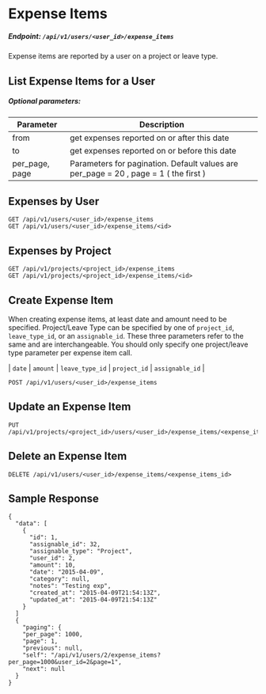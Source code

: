 # Expense Items

##### Endpoint: `/api/v1/users/<user_id>/expense_items`

Expense items are reported by a user on a project or leave type.

## List Expense Items for a User

##### Optional parameters:

| **Parameter** | **Description** |
| ------------- | --------------- |
| from | get expenses reported on or after this date |
| to | get expenses reported on or before this date |
| per_page, page | Parameters for pagination. Default values are per_page = 20 , page = 1 ( the first ) |


## Expenses by User

```
GET /api/v1/users/<user_id>/expense_items
GET /api/v1/users/<user_id>/expense_items/<id>
```

## Expenses by Project

```
GET /api/v1/projects/<project_id>/expense_items
GET /api/v1/projects/<project_id>/expense_items/<id>
```

## Create Expense Item

When creating expense items, at least date and amount need to be specified. Project/Leave Type can be specified by one of `project_id`, `leave_type_id`, or an `assignable_id`. These three parameters refer to the same and are interchangeable. You should only specify one project/leave type parameter per expense item call.

| `date` | `amount` | `leave_type_id` | `project_id` | `assignable_id` |

```
POST /api/v1/users/<user_id>/expense_items
```

## Update an Expense Item

```
PUT /api/v1/projects/<project_id>/users/<user_id>/expense_items/<expense_item_id>
```

## Delete an Expense Item

```
DELETE /api/v1/users/<user_id>/expense_items/<expense_items_id>
```

## Sample Response

```
{
  "data": [
    {
      "id": 1,
      "assignable_id": 32,
      "assignable_type": "Project",
      "user_id": 2,
      "amount": 10,
      "date": "2015-04-09",
      "category": null,
      "notes": "Testing exp",
      "created_at": "2015-04-09T21:54:13Z",
      "updated_at": "2015-04-09T21:54:13Z"
    }
  ]
  {
    "paging": {
    "per_page": 1000,
    "page": 1,
    "previous": null,
    "self": "/api/v1/users/2/expense_items?per_page=1000&user_id=2&page=1",
    "next": null
  }
}
```
